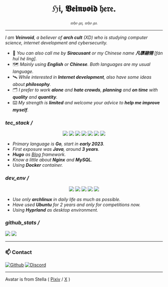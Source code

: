 

<div style="text-align: center;"><h1>ℌ𝔦, 𝖁𝖊𝖎𝖓𝖛𝖔𝖎𝖉 𝔥𝔢𝔯𝔢.</h1></div>
<div style="text-align: center;"><i>𝔴𝔥𝔬 𝔤𝔬, 𝔴𝔥𝔬 𝔤𝔬.</i></div> 

- - -

*I am **Veinvoid**, a believer of ***arch cult*** (XD) who is studying computer science, internet development and cybersecurity.*

- 📡 *You can also call me by **Siracusant** or my Chinese name **凡隳翮翎** [fán huī hé líng].*
- 🗺️ *Mainly using **English** or **Chinese**. Both languages are my usual language.*
- 🛰️ *While interested in **Internet development**, also have some ideas about **philosophy**.*
- 🗂️ *I prefer to work **alone** and **hate crowds**, **planning** and **on time** with **quality** and **quantity**.*
- ⌨️ *My strength is **limited** and welcome your advice to **help me improve myself**.*


### _tec_stack /_

<div align="center">
    <a href="https://go.dev/"><img src="https://img.shields.io/badge/go-00b1ff?style=for-the-badge&logo=go&logoColor=white" /></a>
    <a href="https://www.java.com/"><img src="https://img.shields.io/badge/java-c34c00?style=for-the-badge&logo=openjdk&logoColor=white" /></a>
    <a href="https://gohugo.io/"><img src="https://img.shields.io/badge/Hugo-FF4088?style=for-the-badge&logo=hugo&logoColor=white" /></a>
    <a href="https://nginx.org/en/"><img src="https://img.shields.io/badge/nginx-009111?style=for-the-badge&logo=nginx&logoColor=white" /></a>
    <a href="https://www.mysql.com/"><img src="https://img.shields.io/badge/mysql-005868?style=for-the-badge&logo=mysql&logoColor=white" /></a>
    <a href="https://www.docker.com/"><img src="https://img.shields.io/badge/Docker-2CA5E0?style=for-the-badge&logo=docker&logoColor=white" /></a>
    <a href="https://git-scm.com/"><img src="https://img.shields.io/badge/GIT-E44C30?style=for-the-badge&logo=git&logoColor=white" /></a>

</div>

- *Primary language is **Go**, start in **early 2023**.*
- *First exposure was **Java**, around **3 years**.*
- ***Hugo** as [Blog](https://veinvoid.github.io/) framework.*
- *Know a little about **Nginx** and **MySQL**.*
- *Using **Docker** container.*


### _dev_env /_

<div align="center">
    <a href="https://archlinux.org/"><img src="https://img.shields.io/badge/arch-1793F1?style=for-the-badge&logo=arch-linux&logoColor=white" /></a>
    <a href="https://ubuntu.com/"><img src="https://img.shields.io/badge/ubuntu-F46D01?style=for-the-badge&logo=ubuntu&logoColor=white" /></a>
    <a href="https://www.mozilla.org/"><img src="https://img.shields.io/badge/Firefox-FF7139?style=for-the-badge&logo=Firefox-Browser&logoColor=white" /></a>
    <a href="https://alacritty.org/"><img src="https://img.shields.io/badge/Alacritty-393939?style=for-the-badge&logo=alacritty&logoColor=white" /></a>
    <a href="https://hyprland.org/"><img src="https://img.shields.io/badge/hyprland-22c2bc?style=for-the-badge&logo=hyprland&logoColor=white" /></a>

</div>

- *Use only **archlinux** in daily life as much as possible.*
- *Have used **Ubuntu** for 2 years and only for competitions now.*
- *Using **Hyprland** as desktop environment.*


### _github_stats /_

![](https://github-readme-stats.vercel.app/api?username=Veinvoid&show_icons=true&text_bold=false&bg_color=20242a&border_color=0000&title_color=fff&text_color=afbac4&icon_color=3190f3&ring_color=3190f3&border_radius=20)
![](https://github-readme-stats.vercel.app/api/top-langs/?username=Veinvoid&layout=compact&bg_color=242930&border_color=0000&title_color=fff&text_color=afbac4&border_radius=20)

- - -

### 📫 Contact

[![Github](https://img.shields.io/badge/@Veinvoid-000000?style=for-the-badge&logo=github&logoColor=white)](https://github.com/Veinvoid)
[![Discord](https://img.shields.io/badge/@Veinvoid-000000?style=for-the-badge&logo=discord&logoColor=white)](https://discordapp.com/users/no.08142)

- - -

Avatar is from Stella ( [Pixiv](https://www.pixiv.net/users/93273965) / [X](https://x.com/stella221125) )